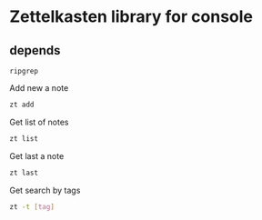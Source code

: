 # Zettelkasten library for console

## depends

`ripgrep`
<br />

Add new a note

```bash
zt add
```

Get list of notes

```bash
zt list
```

Get last a note

```bash
zt last
```

Get search by tags

```bash
zt -t [tag]
```

